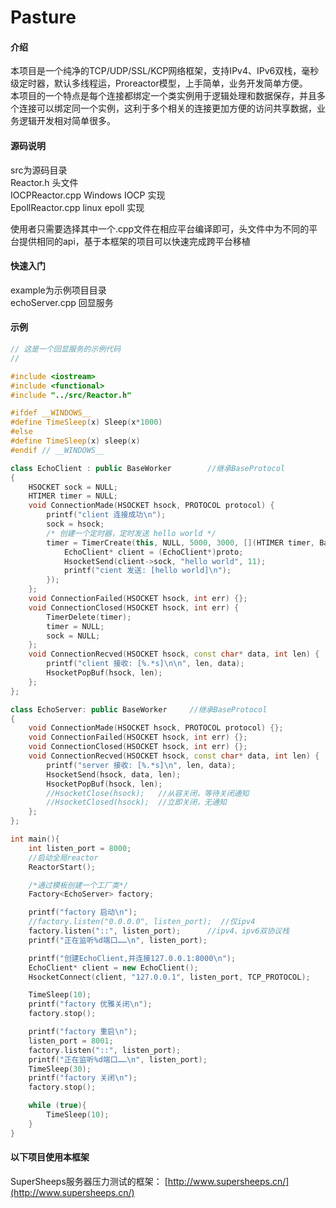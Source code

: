 # Pasture

#### 介绍

本项目是一个纯净的TCP/UDP/SSL/KCP网络框架，支持IPv4、IPv6双栈，毫秒级定时器，默认多线程运，Proreactor模型，上手简单，业务开发简单方便。  
本项目的一个特点是每个连接都绑定一个类实例用于逻辑处理和数据保存，并且多个连接可以绑定同一个实例，这利于多个相关的连接更加方便的访问共享数据，业务逻辑开发相对简单很多。


#### 源码说明

src为源码目录  
Reactor.h    头文件  
IOCPReactor.cpp    Windows IOCP 实现  
EpollReactor.cpp    linux epoll 实现

使用者只需要选择其中一个.cpp文件在相应平台编译即可，头文件中为不同的平台提供相同的api，基于本框架的项目可以快速完成跨平台移植

#### 快速入门

example为示例项目目录  
echoServer.cpp    回显服务  

#### 示例
```C++
// 这是一个回显服务的示例代码
//

#include <iostream>
#include <functional>
#include "../src/Reactor.h"

#ifdef __WINDOWS__
#define TimeSleep(x) Sleep(x*1000)
#else
#define TimeSleep(x) sleep(x)
#endif // __WINDOWS__

class EchoClient : public BaseWorker		//继承BaseProtocol
{
	HSOCKET sock = NULL;
	HTIMER timer = NULL;
	void ConnectionMade(HSOCKET hsock, PROTOCOL protocol) {
		printf("client 连接成功\n");
		sock = hsock;
		/* 创建一个定时器，定时发送 hello world */
		timer = TimerCreate(this, NULL, 5000, 3000, [](HTIMER timer, BaseWorker* proto, void* data) {
			EchoClient* client = (EchoClient*)proto;
			HsocketSend(client->sock, "hello world", 11);
			printf("cient 发送: [hello world]\n");
		});
	};
	void ConnectionFailed(HSOCKET hsock, int err) {};
	void ConnectionClosed(HSOCKET hsock, int err) {
		TimerDelete(timer);
		timer = NULL;
		sock = NULL;
	};
	void ConnectionRecved(HSOCKET hsock, const char* data, int len) {
		printf("client 接收: [%.*s]\n\n", len, data);
		HsocketPopBuf(hsock, len);
	};
};

class EchoServer: public BaseWorker		//继承BaseProtocol
{
	void ConnectionMade(HSOCKET hsock, PROTOCOL protocol) {};
	void ConnectionFailed(HSOCKET hsock, int err) {};
	void ConnectionClosed(HSOCKET hsock, int err) {};
	void ConnectionRecved(HSOCKET hsock, const char* data, int len) {
		printf("server 接收: [%.*s]\n", len, data);
		HsocketSend(hsock, data, len); 
		HsocketPopBuf(hsock, len);
		//HsocketClose(hsock);   //从容关闭，等待关闭通知
		//HsocketClosed(hsock);  //立即关闭，无通知
	};
};

int main(){
	int listen_port = 8000;
	//启动全局reactor
	ReactorStart();  

	/*通过模板创建一个工厂类*/
	Factory<EchoServer> factory;

	printf("factory 启动\n");
	//factory.listen("0.0.0.0", listen_port);  //仅ipv4
	factory.listen("::", listen_port);		//ipv4、ipv6双协议栈
	printf("正在监听%d端口……\n", listen_port);

	printf("创建EchoClient,并连接127.0.0.1:8000\n");
	EchoClient* client = new EchoClient();
	HsocketConnect(client, "127.0.0.1", listen_port, TCP_PROTOCOL);

	TimeSleep(10);
	printf("factory 优雅关闭\n");
	factory.stop();

	printf("factory 重启\n");
	listen_port = 8001;
	factory.listen("::", listen_port);
	printf("正在监听%d端口……\n", listen_port);
	TimeSleep(30);
	printf("factory 关闭\n");
	factory.stop();

	while (true){
		TimeSleep(10);
	}
}
```


#### 以下项目使用本框架

SuperSheeps服务器压力测试的框架： [http://www.supersheeps.cn/](http://www.supersheeps.cn/) 
